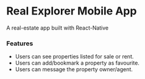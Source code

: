 # Real Explorer Mobile App

A real-estate app built with React-Native

### Features
- Users can see properties listed for sale or rent.
- Users can add/bookmark a property as favourite.
- Users can message the property owner/agent.

